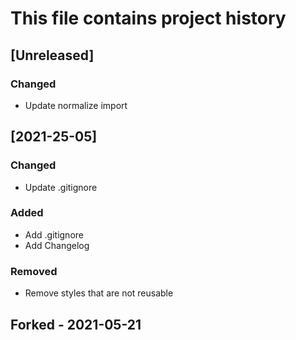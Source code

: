 # This file contains project history

## [Unreleased]
### Changed
- Update normalize import

## [2021-25-05]
### Changed
- Update .gitignore

### Added
- Add .gitignore
- Add Changelog

### Removed
- Remove styles that are not reusable

## Forked - 2021-05-21
